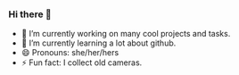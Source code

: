 ### Hi there 👋
- 🔭 I’m currently working on many cool projects and tasks.
- 🌱 I’m currently learning a lot about github.
- 😄 Pronouns: she/her/hers
- ⚡ Fun fact: I collect old cameras.

<!--
**krystalhegg/krystalhegg** is a ✨ _special_ ✨ repository because its `README.md` (this file) appears on your GitHub profile.

Here are some ideas to get you started:

- 🔭 I’m currently working on ...
- 🌱 I’m currently learning ...
- 👯 I’m looking to collaborate on ...
- 🤔 I’m looking for help with ...
- 💬 Ask me about ...
- 📫 How to reach me: ...
- 😄 Pronouns: ...
- ⚡ Fun fact: ...
-->
